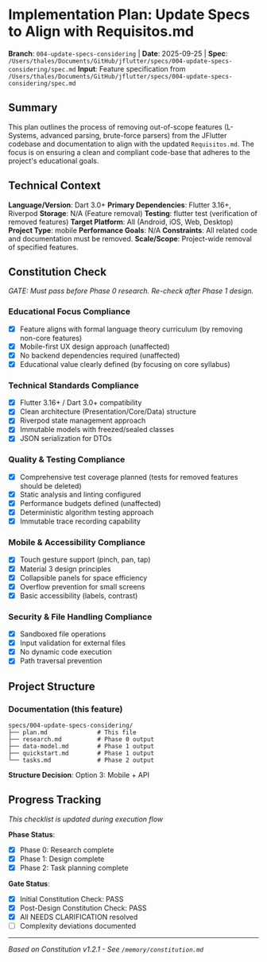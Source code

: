 
# Implementation Plan: Update Specs to Align with Requisitos.md

**Branch**: `004-update-specs-considering` | **Date**: 2025-09-25 | **Spec**: `/Users/thales/Documents/GitHub/jflutter/specs/004-update-specs-considering/spec.md`
**Input**: Feature specification from `/Users/thales/Documents/GitHub/jflutter/specs/004-update-specs-considering/spec.md`

## Summary
This plan outlines the process of removing out-of-scope features (L-Systems, advanced parsing, brute-force parsers) from the JFlutter codebase and documentation to align with the updated `Requisitos.md`. The focus is on ensuring a clean and compliant code-base that adheres to the project's educational goals.

## Technical Context
**Language/Version**: Dart 3.0+
**Primary Dependencies**: Flutter 3.16+, Riverpod
**Storage**: N/A (Feature removal)
**Testing**: flutter test (verification of removed features)
**Target Platform**: All (Android, iOS, Web, Desktop)
**Project Type**: mobile
**Performance Goals**: N/A
**Constraints**: All related code and documentation must be removed.
**Scale/Scope**: Project-wide removal of specified features.

## Constitution Check
*GATE: Must pass before Phase 0 research. Re-check after Phase 1 design.*

### Educational Focus Compliance
- [x] Feature aligns with formal language theory curriculum (by removing non-core features)
- [x] Mobile-first UX design approach (unaffected)
- [x] No backend dependencies required (unaffected)
- [x] Educational value clearly defined (by focusing on core syllabus)

### Technical Standards Compliance
- [x] Flutter 3.16+ / Dart 3.0+ compatibility
- [x] Clean architecture (Presentation/Core/Data) structure
- [x] Riverpod state management approach
- [x] Immutable models with freezed/sealed classes
- [x] JSON serialization for DTOs

### Quality & Testing Compliance
- [x] Comprehensive test coverage planned (tests for removed features should be deleted)
- [x] Static analysis and linting configured
- [x] Performance budgets defined (unaffected)
- [x] Deterministic algorithm testing approach
- [x] Immutable trace recording capability

### Mobile & Accessibility Compliance
- [x] Touch gesture support (pinch, pan, tap)
- [x] Material 3 design principles
- [x] Collapsible panels for space efficiency
- [x] Overflow prevention for small screens
- [x] Basic accessibility (labels, contrast)

### Security & File Handling Compliance
- [x] Sandboxed file operations
- [x] Input validation for external files
- [x] No dynamic code execution
- [x] Path traversal prevention

## Project Structure

### Documentation (this feature)
```
specs/004-update-specs-considering/
├── plan.md              # This file
├── research.md          # Phase 0 output
├── data-model.md        # Phase 1 output
├── quickstart.md        # Phase 1 output
└── tasks.md             # Phase 2 output
```

**Structure Decision**: Option 3: Mobile + API

## Progress Tracking
*This checklist is updated during execution flow*

**Phase Status**:
- [x] Phase 0: Research complete
- [x] Phase 1: Design complete
- [x] Phase 2: Task planning complete

**Gate Status**:
- [x] Initial Constitution Check: PASS
- [x] Post-Design Constitution Check: PASS
- [x] All NEEDS CLARIFICATION resolved
- [ ] Complexity deviations documented

---
*Based on Constitution v1.2.1 - See `/memory/constitution.md`*
